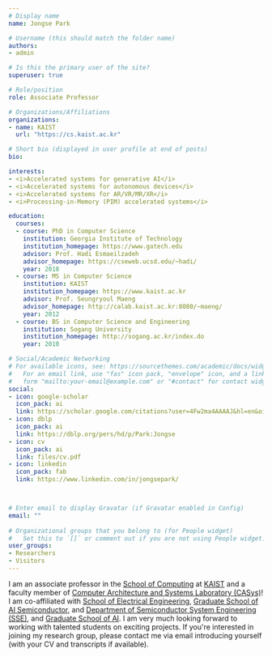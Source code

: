 ```yaml
---
# Display name
name: Jongse Park 

# Username (this should match the folder name)
authors:
- admin

# Is this the primary user of the site?
superuser: true

# Role/position
role: Associate Professor 

# Organizations/Affiliations
organizations:
- name: KAIST  
  url: "https://cs.kaist.ac.kr"

# Short bio (displayed in user profile at end of posts)
bio:  

interests:
- <i>Accelerated systems for generative AI</i>
- <i>Accelerated systems for autonomous devices</i>
- <i>Accelerated systems for AR/VR/MR/XR</i>
- <i>Processing-in-Memory (PIM) accelerated systems</i>

education:
  courses:
  - course: PhD in Computer Science 
    institution: Georgia Institute of Technology 
    institution_homepage: https://www.gatech.edu
    advisor: Prof. Hadi Esmaeilzadeh
    advisor_homepage: https://cseweb.ucsd.edu/~hadi/ 
    year: 2018
  - course: MS in Computer Science 
    institution: KAIST 
    institution_homepage: https://www.kaist.ac.kr
    advisor: Prof. Seungryoul Maeng
    advisor_homepage: http://calab.kaist.ac.kr:8080/~maeng/
    year: 2012
  - course: BS in Computer Science and Engineering 
    institution: Sogang University
    institution_homepage: http://sogang.ac.kr/index.do
    year: 2010

# Social/Academic Networking
# For available icons, see: https://sourcethemes.com/academic/docs/widgets/#icons
#   For an email link, use "fas" icon pack, "envelope" icon, and a link in the
#   form "mailto:your-email@example.com" or "#contact" for contact widget.
social:
- icon: google-scholar
  icon_pack: ai
  link: https://scholar.google.com/citations?user=4Fw2ma4AAAAJ&hl=en&oi=ao 
- icon: dblp
  icon_pack: ai
  link: https://dblp.org/pers/hd/p/Park:Jongse 
- icon: cv
  icon_pack: ai
  link: files/cv.pdf
- icon: linkedin
  icon_pack: fab
  link: https://www.linkedin.com/in/jongsepark/ 



# Enter email to display Gravatar (if Gravatar enabled in Config)
email: ""
  
# Organizational groups that you belong to (for People widget)
#   Set this to `[]` or comment out if you are not using People widget.  
user_groups:
- Researchers
- Visitors
---
```


I am an associate professor in the <a href="https://cs.kaist.ac.kr/">School of Computing</a> at <a href="https://www.kaist.ac.kr/">KAIST</a> and a faculty member of <a href="http://casys.kaist.ac.kr/">Computer Architecture and Systems Laboratory (CASys)</a>! I am co-affiliated with <a href="https://ee.kaist.ac.kr/">School of Electrical Engineering</a>, <a href="https://aisemi.kaist.ac.kr/">Graduate School of AI Semiconductor</a>, and <a href="https://sse.kaist.ac.kr/">Department of Semiconductor System Engineering (SSE)</a>, and <a href="https://gsai.kaist.ac.kr/?lang=ko">Graduate School of AI</a>. 
I am very much looking forward to working with talented students on exciting projects. 
If you're interested in joining my research group, please contact me via email introducing yourself (with your CV and transcripts if available).<br><br>
<!-- <a href="files/statements/research.pdf">Research Statement</a><br> -->
<!-- <a href="files/statements/teaching.pdf">Teaching Statement</a> -->
